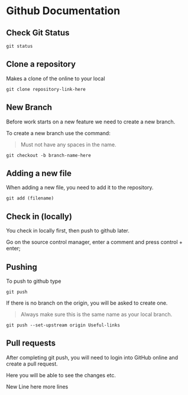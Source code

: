 # Github Documentation

## Check Git Status
``` git status ```

## Clone a repository
Makes a clone of the online to your local

```git clone repository-link-here```

## New Branch
Before work starts on a new feature we need to create a new branch.

To create a new branch use the command:
>Must not have any spaces in the name.

``` git checkout -b branch-name-here ```
## Adding a new file

When adding a new file, you need to add it to the repository.

```git add (filename)```
## Check in (locally)
You check in locally first, then push to github later.

Go on the source control manager, enter a comment and press control + enter;

## Pushing
To push to github type 

```git push```

If there is no branch on the origin, you will be asked to create one.
>Always make sure this is the same name as your local branch.

```git push --set-upstream origin Useful-links```

## Pull requests
After completing git push, you will need to login into GitHub online and create a pull request. 

Here you will be able to see the changes etc.

New Line here more lines




